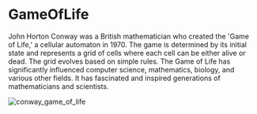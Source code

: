 # GameOfLife

John Horton Conway was a British mathematician who created the 'Game of Life,' a cellular automaton in 1970. The game is determined by its initial state and represents a grid of cells where each cell can be either alive or dead. The grid evolves based on simple rules. The Game of Life has significantly influenced computer science, mathematics, biology, and various other fields. It has fascinated and inspired generations of mathematicians and scientists.

![conway_game_of_life](https://github.com/DrDiazHurtado/GameOfLife/assets/100340828/8e5e131c-2411-45b7-bd3f-b6ec39b3241e)

